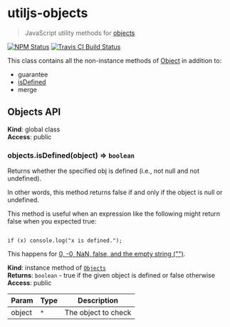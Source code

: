 # utiljs-objects

> JavaScript utility methods for [objects](https://developer.mozilla.org/en-US/docs/Web/JavaScript/Reference/Global_Objects/Object)

<p>
  <a href="https://www.npmjs.com/package/utiljs-objects"><img alt="NPM Status" src="https://img.shields.io/npm/v/utiljs-objects.svg?style=flat"></a>
  <a href="https://travis-ci.org/creemama/utiljs"><img alt="Travis CI Build Status" src="https://img.shields.io/travis/creemama/utiljs/master.svg?style=flat-square&label=Travis+CI"></a>
</p>

This class contains all the non-instance methods of [Object](https://developer.mozilla.org/en-US/docs/Web/JavaScript/Reference/Global_Objects/Object) in addition to:

- guarantee
- [isDefined](#Objects+isDefined)
- merge

<a name="Objects"></a>

## Objects API

**Kind**: global class  
**Access**: public  
<a name="Objects+isDefined"></a>

### objects.isDefined(object) ⇒ <code>boolean</code>

Returns whether the specified obj is defined (i.e., not null and not undefined).

In other words, this method returns false if and only if the object is
null or undefined.

This method is useful when an expression like the following might return false when you expected true:

<pre><code>
if (x) console.log("x is defined.");
</code></pre>

This happens for [0, -0, NaN, false, and the empty string ("")](https://developer.mozilla.org/en-US/docs/Web/JavaScript/Reference/Global_Objects/Boolean).

**Kind**: instance method of [<code>Objects</code>](#Objects)  
**Returns**: <code>boolean</code> - true if the given object is defined or false otherwise  
**Access**: public

| Param  | Type            | Description         |
| ------ | --------------- | ------------------- |
| object | <code>\*</code> | The object to check |
